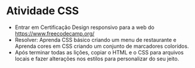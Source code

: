 # Atividade CSS

- Entrar em Certificação Design responsivo para a web do https://www.freecodecamp.org/
- Resolver: Aprenda CSS básico criando um menu de restaurante e Aprenda cores em CSS criando um conjunto de marcadores coloridos.
- Após terminar todas as lições, copiar o HTML e o CSS para arquivos locais e fazer alterações nos estilos para personalizar do seu jeito.

